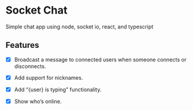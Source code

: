 # Socket Chat

Simple chat app using node, socket io, react, and typescript

## Features

- [x] Broadcast a message to connected users when someone connects or disconnects.

- [x] Add support for nicknames.

- [x] Add “{user} is typing” functionality.

- [x] Show who’s online.
